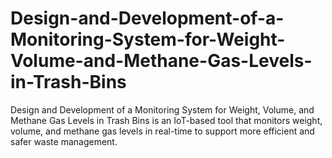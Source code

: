 # Design-and-Development-of-a-Monitoring-System-for-Weight-Volume-and-Methane-Gas-Levels-in-Trash-Bins
Design and Development of a Monitoring System for Weight, Volume, and Methane Gas Levels in Trash Bins is an IoT-based tool that monitors weight, volume, and methane gas levels in real-time to support more efficient and safer waste management.
